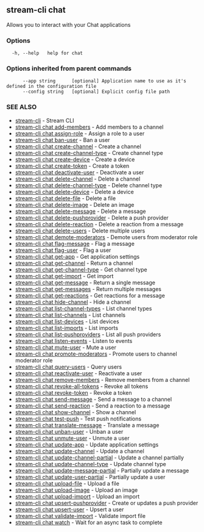 ## stream-cli chat

Allows you to interact with your Chat applications

### Options

```
  -h, --help   help for chat
```

### Options inherited from parent commands

```
      --app string      [optional] Application name to use as it's defined in the configuration file
      --config string   [optional] Explicit config file path
```

### SEE ALSO

* [stream-cli](stream-cli.md)	 - Stream CLI
* [stream-cli chat add-members](stream-cli_chat_add-members.md)	 - Add members to a channel
* [stream-cli chat assign-role](stream-cli_chat_assign-role.md)	 - Assign a role to a user
* [stream-cli chat ban-user](stream-cli_chat_ban-user.md)	 - Ban a user
* [stream-cli chat create-channel](stream-cli_chat_create-channel.md)	 - Create a channel
* [stream-cli chat create-channel-type](stream-cli_chat_create-channel-type.md)	 - Create channel type
* [stream-cli chat create-device](stream-cli_chat_create-device.md)	 - Create a device
* [stream-cli chat create-token](stream-cli_chat_create-token.md)	 - Create a token
* [stream-cli chat deactivate-user](stream-cli_chat_deactivate-user.md)	 - Deactivate a user
* [stream-cli chat delete-channel](stream-cli_chat_delete-channel.md)	 - Delete a channel
* [stream-cli chat delete-channel-type](stream-cli_chat_delete-channel-type.md)	 - Delete channel type
* [stream-cli chat delete-device](stream-cli_chat_delete-device.md)	 - Delete a device
* [stream-cli chat delete-file](stream-cli_chat_delete-file.md)	 - Delete a file
* [stream-cli chat delete-image](stream-cli_chat_delete-image.md)	 - Delete an image
* [stream-cli chat delete-message](stream-cli_chat_delete-message.md)	 - Delete a message
* [stream-cli chat delete-pushprovider](stream-cli_chat_delete-pushprovider.md)	 - Delete a push provider
* [stream-cli chat delete-reaction](stream-cli_chat_delete-reaction.md)	 - Delete a reaction from a message
* [stream-cli chat delete-users](stream-cli_chat_delete-users.md)	 - Delete multiple users
* [stream-cli chat demote-moderators](stream-cli_chat_demote-moderators.md)	 - Demote users from moderator role
* [stream-cli chat flag-message](stream-cli_chat_flag-message.md)	 - Flag a message
* [stream-cli chat flag-user](stream-cli_chat_flag-user.md)	 - Flag a user
* [stream-cli chat get-app](stream-cli_chat_get-app.md)	 - Get application settings
* [stream-cli chat get-channel](stream-cli_chat_get-channel.md)	 - Return a channel
* [stream-cli chat get-channel-type](stream-cli_chat_get-channel-type.md)	 - Get channel type
* [stream-cli chat get-import](stream-cli_chat_get-import.md)	 - Get import
* [stream-cli chat get-message](stream-cli_chat_get-message.md)	 - Return a single message
* [stream-cli chat get-messages](stream-cli_chat_get-messages.md)	 - Return multiple messages
* [stream-cli chat get-reactions](stream-cli_chat_get-reactions.md)	 - Get reactions for a message
* [stream-cli chat hide-channel](stream-cli_chat_hide-channel.md)	 - Hide a channel
* [stream-cli chat list-channel-types](stream-cli_chat_list-channel-types.md)	 - List channel types
* [stream-cli chat list-channels](stream-cli_chat_list-channels.md)	 - List channels
* [stream-cli chat list-devices](stream-cli_chat_list-devices.md)	 - List devices
* [stream-cli chat list-imports](stream-cli_chat_list-imports.md)	 - List imports
* [stream-cli chat list-pushproviders](stream-cli_chat_list-pushproviders.md)	 - List all push providers
* [stream-cli chat listen-events](stream-cli_chat_listen-events.md)	 - Listen to events
* [stream-cli chat mute-user](stream-cli_chat_mute-user.md)	 - Mute a user
* [stream-cli chat promote-moderators](stream-cli_chat_promote-moderators.md)	 - Promote users to channel moderator role
* [stream-cli chat query-users](stream-cli_chat_query-users.md)	 - Query users
* [stream-cli chat reactivate-user](stream-cli_chat_reactivate-user.md)	 - Reactivate a user
* [stream-cli chat remove-members](stream-cli_chat_remove-members.md)	 - Remove members from a channel
* [stream-cli chat revoke-all-tokens](stream-cli_chat_revoke-all-tokens.md)	 - Revoke all tokens
* [stream-cli chat revoke-token](stream-cli_chat_revoke-token.md)	 - Revoke a token
* [stream-cli chat send-message](stream-cli_chat_send-message.md)	 - Send a message to a channel
* [stream-cli chat send-reaction](stream-cli_chat_send-reaction.md)	 - Send a reaction to a message
* [stream-cli chat show-channel](stream-cli_chat_show-channel.md)	 - Show a channel
* [stream-cli chat test-push](stream-cli_chat_test-push.md)	 - Test push notifications
* [stream-cli chat translate-message](stream-cli_chat_translate-message.md)	 - Translate a message
* [stream-cli chat unban-user](stream-cli_chat_unban-user.md)	 - Unban a user
* [stream-cli chat unmute-user](stream-cli_chat_unmute-user.md)	 - Unmute a user
* [stream-cli chat update-app](stream-cli_chat_update-app.md)	 - Update application settings
* [stream-cli chat update-channel](stream-cli_chat_update-channel.md)	 - Update a channel
* [stream-cli chat update-channel-partial](stream-cli_chat_update-channel-partial.md)	 - Update a channel partially
* [stream-cli chat update-channel-type](stream-cli_chat_update-channel-type.md)	 - Update channel type
* [stream-cli chat update-message-partial](stream-cli_chat_update-message-partial.md)	 - Partially update a message
* [stream-cli chat update-user-partial](stream-cli_chat_update-user-partial.md)	 - Partially update a user
* [stream-cli chat upload-file](stream-cli_chat_upload-file.md)	 - Upload a file
* [stream-cli chat upload-image](stream-cli_chat_upload-image.md)	 - Upload an image
* [stream-cli chat upload-import](stream-cli_chat_upload-import.md)	 - Upload an import
* [stream-cli chat upsert-pushprovider](stream-cli_chat_upsert-pushprovider.md)	 - Create or updates a push provider
* [stream-cli chat upsert-user](stream-cli_chat_upsert-user.md)	 - Upsert a user
* [stream-cli chat validate-import](stream-cli_chat_validate-import.md)	 - Validate import file
* [stream-cli chat watch](stream-cli_chat_watch.md)	 - Wait for an async task to complete

